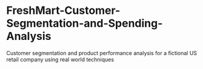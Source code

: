 # FreshMart-Customer-Segmentation-and-Spending-Analysis
Customer segmentation and product performance analysis for a fictional US retail company using real world techniques
